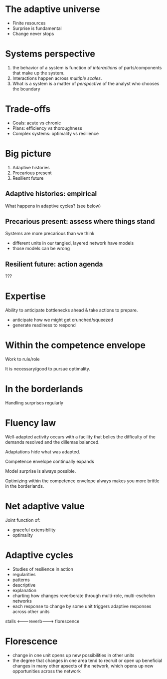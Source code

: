 # The adaptive universe
- Finite resources
- Surprise is fundamental
- Change never stops

# Systems perspective

1. the behavior of a system is function of *interactions* of parts/components that make up the system.
2. Interactions happen across *multiple scales*. 
3. What is a system is a matter of *perspective* of the analyst who chooses the boundary

# Trade-offs

* Goals: acute vs chronic
* Plans: efficiency vs thoroughness
* Complex systems: optimality vs resilience

# Big picture

1. Adaptive histories
2. Precarious present
3. Resilient future

## Adaptive histories: empirical

What happens in adaptive cycles? (see below)

## Precarious present: assess where things stand

Systems are more precarious than we think
- different units in our tangled, layered network have models
- those models can be wrong

## Resilient future: action agenda

???


# Expertise

Ability to anticipate bottlenecks ahead & take actions to prepare.

- anticipate how we might get crunched/squeezed
- generate readiness to respond

# Within the competence envelope

Work to rule/role

It is necessary/good to pursue optimality.

# In the borderlands

Handling surprises regularly


# Fluency law

Well-adapted activity occurs with a facility that belies the difficulty of the
demands resolved and the dillemas balanced.

Adaptations hide what was adapted.

Competence envelope continually expands

Model surprise is always possible.

Optimizing within the competence envelope always makes you more brittle in the
borderlands.

# Net adaptive value

Joint function of:
- graceful extensibility
- optimality

# Adaptive cycles
- Studies of resilience in action
- regularities
- patterns
- descriptive
- explanation
- charting how changes reverberate through multi-role, multi-eschelon networks
- each response to change by some unit triggers adaptive responses across other
  units

 stalls <---reverb---> florescence


# Florescence
- change in one unit opens up new possibilities in other units
- the degree that changes in one area tend to recruit or open up beneficial
  changes in many other apsects of the network, which opens up new
  opportunities across the network
